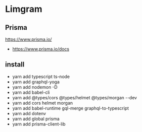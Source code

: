 # Limgram


## Prisma
https://www.prisma.io/
- https://www.prisma.io/docs

## install
- yarn add typescript ts-node
- yarn add graphql-yoga
- yarn add nodemon -D
- yarn add babel-cli
- yarn add @types/cors @types/helmet @types/morgan --dev
- yarn add cors helmet morgan
- yarn add babel-runtime gql-merge graphql-to-typescript
- yarn add dotenv
- yarn add global prisma
- yarn add prisma-client-lib